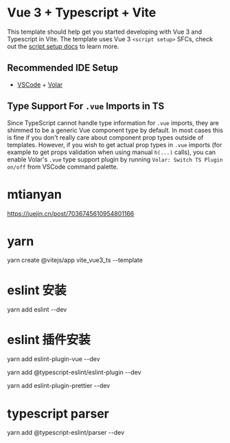 # Vue 3 + Typescript + Vite

This template should help get you started developing with Vue 3 and Typescript in Vite. The template uses Vue 3 `<script setup>` SFCs, check out the [script setup docs](https://v3.vuejs.org/api/sfc-script-setup.html#sfc-script-setup) to learn more.

## Recommended IDE Setup

- [VSCode](https://code.visualstudio.com/) + [Volar](https://marketplace.visualstudio.com/items?itemName=johnsoncodehk.volar)

## Type Support For `.vue` Imports in TS

Since TypeScript cannot handle type information for `.vue` imports, they are shimmed to be a generic Vue component type by default. In most cases this is fine if you don't really care about component prop types outside of templates. However, if you wish to get actual prop types in `.vue` imports (for example to get props validation when using manual `h(...)` calls), you can enable Volar's `.vue` type support plugin by running `Volar: Switch TS Plugin on/off` from VSCode command palette.

# mtianyan

https://juejin.cn/post/7036745610954801166

# yarn

yarn create @vitejs/app vite_vue3_ts --template

# eslint 安装

yarn add eslint --dev

# eslint 插件安装

yarn add eslint-plugin-vue --dev

yarn add @typescript-eslint/eslint-plugin --dev

yarn add eslint-plugin-prettier --dev

# typescript parser

yarn add @typescript-eslint/parser --dev
